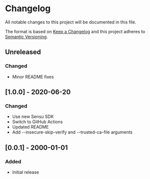 # Changelog
All notable changes to this project will be documented in this file.

The format is based on [Keep a Changelog](http://keepachangelog.com/en/1.0.0/)
and this project adheres to [Semantic
Versioning](http://semver.org/spec/v2.0.0.html).

## Unreleased

### Changed
- Minor README fixes

## [1.0.0] - 2020-06-20

### Changed
- Use new Sensu SDK
- Switch to GitHub Actions
- Updated README
- Add --insecure-skip-verify and --trusted-ca-file arguments

## [0.0.1] - 2000-01-01

### Added
- Initial release
